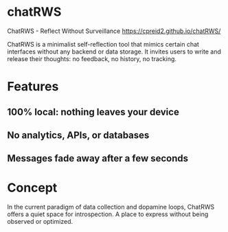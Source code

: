 # chatRWS
ChatRWS - Reflect Without Surveillance
https://cpreid2.github.io/chatRWS/

ChatRWS is a minimalist self-reflection tool that mimics certain chat interfaces without any backend or data storage.
It invites users to write and release their thoughts: no feedback, no history, no tracking.

# Features

## 100% local: nothing leaves your device
## No analytics, APIs, or databases
## Messages fade away after a few seconds

# Concept
In the current paradigm of data collection and dopamine loops, ChatRWS offers a quiet space for introspection. A place to express without being observed or optimized.
